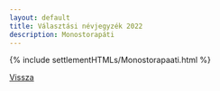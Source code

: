 ```yaml
---
layout: default
title: Választási névjegyzék 2022
description: Monostorapáti
---
```


{% include settlementHTMLs/Monostorapaati.html %}

[Vissza](../)